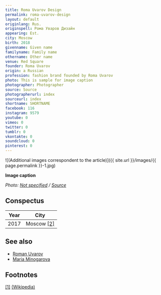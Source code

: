 ```yaml
---
title: Roma Uvarov Design
permalink: roma-uvarov-design
layout: default
originlang: Rus.
originspell: Рома Уваров Дизайн
appearing: Est.
city: Moscow
birth: 2018
givenname: Given name
familyname: Family name
othername: Other name
venue: Red Square
founder: Roma Uvarov
origin: a Russian
profession: fashion brand founded by Roma Uvarov
photo: This is sample for image caption
photographer: Photographer
source: Source
photographerurl: index
sourceurl: index
shortname: SHORTNAME
facebook: 116
instagram: 9579
youtube: 0
vimeo: 0
twitter: 0
tumblr: 0
vkontakte: 0
soundcloud: 0
pinterest: 0
---
```


![(Additional images correspondent to the article)]({{ site.url }}/images/{{ page.permalink }}-1.jpg)

**Image caption**

*Photo: [Not specified](index) / [Source](index)*

## Сonspectus

|Year|City|
|-|-|
|2017|Moscow <span id="a2">[\[2\]](#f2)</span>|

## See also

+ [Roman Uvarov](uvarov-roman)
+ [Maria Minogarova](minogarova-maria)

## Footnotes

[[1]](#a1) <span id="f1"></span> [(Wikipedia)](index)
